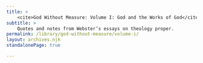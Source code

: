 ```yaml
---
title: >
    <cite>God Without Measure: Volume I: God and the Works of God</cite>
subtitle: >
    Quotes and notes from Webster’s essays on theology proper.
permalink: /library/god-without-measure/volume-i/
layout: archives.njk
standalonePage: true

---
```


